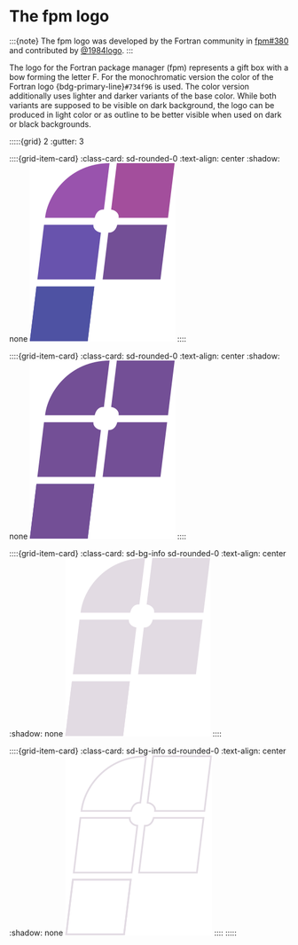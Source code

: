 # The fpm logo

:::{note}
The fpm logo was developed by the Fortran community in [fpm#380](https://github.com/fortran-lang/fpm/discussions/380) and contributed by [@1984logo](https://github.com/1984logo).
:::

The logo for the Fortran package manager (fpm) represents a gift box with a bow forming the letter F.
For the monochromatic version the color of the Fortran logo {bdg-primary-line}`#734f96` is used.
The color version additionally uses lighter and darker variants of the base color.
While both variants are supposed to be visible on dark background, the logo can be produced in light color or as outline to be better visible when used on dark or black backgrounds.

:::::{grid} 2
:gutter: 3

::::{grid-item-card}
:class-card: sd-rounded-0
:text-align: center
:shadow: none
![fpm logo (color)](../_static/fpm-logo-color.svg)
::::

::::{grid-item-card}
:class-card: sd-rounded-0
:text-align: center
:shadow: none
![fpm logo (monochrome)](../_static/fpm-logo-mono.svg)
::::

::::{grid-item-card}
:class-card: sd-bg-info sd-rounded-0
:text-align: center
:shadow: none
![fpm logo (light)](../_static/fpm-logo-light.svg)
::::

::::{grid-item-card}
:class-card: sd-bg-info sd-rounded-0
:text-align: center
:shadow: none
![fpm logo (outline)](../_static/fpm-logo-outline.svg)
::::
:::::
